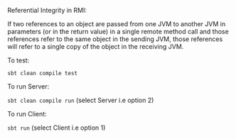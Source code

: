 Referential Integrity in RMI: 

If two references to an object are passed from one JVM to another JVM in parameters (or in the return value) in a single remote method call and those references refer to the same object in the sending JVM, those references will refer to a single copy of the object in the receiving JVM.



To test:

`sbt clean compile test`

To run Server:

`sbt clean compile run` (select Server i.e option 2)


To run Client:

`sbt run` (select Client i.e option 1)


